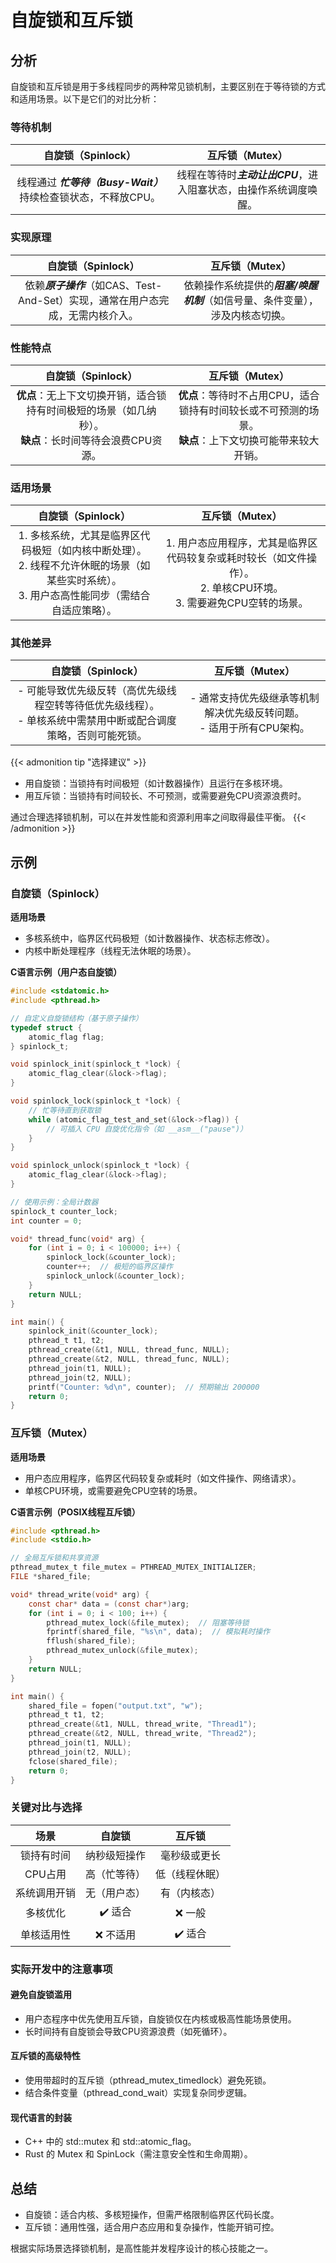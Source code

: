 # 自旋锁和互斥锁



<!--more-->
## 分析

自旋锁和互斥锁是用于多线程同步的两种常见锁机制，主要区别在于等待锁的方式和适用场景。以下是它们的对比分析：


### 等待机制
| 自旋锁（Spinlock） |  互斥锁（Mutex）  |
| :---------------:  | :------------:   |
| 线程通过 ***忙等待（Busy-Wait）*** 持续检查锁状态，不释放CPU。 | 线程在等待时***主动让出CPU***，进入阻塞状态，由操作系统调度唤醒。 |


### 实现原理
| 自旋锁（Spinlock） |  互斥锁（Mutex）  |
| :---------------:  | :------------:   |
| 依赖***原子操作***（如CAS、Test-And-Set）实现，通常在用户态完成，无需内核介入。 | 依赖操作系统提供的***阻塞/唤醒机制***（如信号量、条件变量），涉及内核态切换。 |


### 性能特点
| 自旋锁（Spinlock） |  互斥锁（Mutex）  |
| :---------------:  | :------------:   |
| **优点**：无上下文切换开销，适合锁持有时间极短的场景（如几纳秒）。<br/>**缺点**：长时间等待会浪费CPU资源。 | **优点**：等待时不占用CPU，适合锁持有时间较长或不可预测的场景。<br/> **缺点**：上下文切换可能带来较大开销。 |


### 适用场景
| 自旋锁（Spinlock） |  互斥锁（Mutex）  |
| :---------------:  | :------------:   |
| 1. 多核系统，尤其是临界区代码极短（如内核中断处理）。<br/>2. 线程不允许休眠的场景（如某些实时系统）。<br/>3. 用户态高性能同步（需结合自适应策略）。 | 1. 用户态应用程序，尤其是临界区代码较复杂或耗时较长（如文件操作）。<br/>2. 单核CPU环境。<br/>3. 需要避免CPU空转的场景。 |


### 其他差异
| 自旋锁（Spinlock） |  互斥锁（Mutex）  |
| :---------------:  | :------------:   |
| - 可能导致优先级反转（高优先级线程空转等待低优先级线程）。<br/>- 单核系统中需禁用中断或配合调度策略，否则可能死锁。 | - 通常支持优先级继承等机制解决优先级反转问题。<br/>- 适用于所有CPU架构。 |

{{< admonition tip "选择建议" >}}
* 用自旋锁：当锁持有时间极短（如计数器操作）且运行在多核环境。
* 用互斥锁：当锁持有时间较长、不可预测，或需要避免CPU资源浪费时。

通过合理选择锁机制，可以在并发性能和资源利用率之间取得最佳平衡。
{{< /admonition >}}


## 示例

### 自旋锁（Spinlock）

**适用场景**
* 多核系统中，临界区代码极短（如计数器操作、状态标志修改）。
* 内核中断处理程序（线程无法休眠的场景）。

**C语言示例（用户态自旋锁）**
``` C {open=true}
#include <stdatomic.h>
#include <pthread.h>

// 自定义自旋锁结构（基于原子操作）
typedef struct {
    atomic_flag flag;
} spinlock_t;

void spinlock_init(spinlock_t *lock) {
    atomic_flag_clear(&lock->flag);
}

void spinlock_lock(spinlock_t *lock) {
    // 忙等待直到获取锁
    while (atomic_flag_test_and_set(&lock->flag)) {
        // 可插入 CPU 自旋优化指令（如 __asm__("pause")）
    }
}

void spinlock_unlock(spinlock_t *lock) {
    atomic_flag_clear(&lock->flag);
}

// 使用示例：全局计数器
spinlock_t counter_lock;
int counter = 0;

void* thread_func(void* arg) {
    for (int i = 0; i < 100000; i++) {
        spinlock_lock(&counter_lock);
        counter++;  // 极短的临界区操作
        spinlock_unlock(&counter_lock);
    }
    return NULL;
}

int main() {
    spinlock_init(&counter_lock);
    pthread_t t1, t2;
    pthread_create(&t1, NULL, thread_func, NULL);
    pthread_create(&t2, NULL, thread_func, NULL);
    pthread_join(t1, NULL);
    pthread_join(t2, NULL);
    printf("Counter: %d\n", counter);  // 预期输出 200000
    return 0;
}

```

### 互斥锁（Mutex）

**适用场景**
* 用户态应用程序，临界区代码较复杂或耗时（如文件操作、网络请求）。
* 单核CPU环境，或需要避免CPU空转的场景。

**C语言示例（POSIX线程互斥锁）**
``` C {open=true}
#include <pthread.h>
#include <stdio.h>

// 全局互斥锁和共享资源
pthread_mutex_t file_mutex = PTHREAD_MUTEX_INITIALIZER;
FILE *shared_file;

void* thread_write(void* arg) {
    const char* data = (const char*)arg;
    for (int i = 0; i < 100; i++) {
        pthread_mutex_lock(&file_mutex);  // 阻塞等待锁
        fprintf(shared_file, "%s\n", data);  // 模拟耗时操作
        fflush(shared_file);
        pthread_mutex_unlock(&file_mutex);
    }
    return NULL;
}

int main() {
    shared_file = fopen("output.txt", "w");
    pthread_t t1, t2;
    pthread_create(&t1, NULL, thread_write, "Thread1");
    pthread_create(&t2, NULL, thread_write, "Thread2");
    pthread_join(t1, NULL);
    pthread_join(t2, NULL);
    fclose(shared_file);
    return 0;
}

```

### 关键对比与选择
| 场景         |	自旋锁	      |  互斥锁
| :----:      |  :----:        | :----:
| 锁持有时间   |	纳秒级短操作	|   毫秒级或更长
| CPU占用	     | 高（忙等待）	  |  低（线程休眠）
| 系统调用开销 |	无（用户态）	|   有（内核态）
| 多核优化	   | ✔️ 适合	      | ❌ 一般
| 单核适用性	 | ❌ 不适用	    |   ✔️ 适合

### 实际开发中的注意事项
#### 避免自旋锁滥用
* 用户态程序中优先使用互斥锁，自旋锁仅在内核或极高性能场景使用。
* 长时间持有自旋锁会导致CPU资源浪费（如死循环）。
#### 互斥锁的高级特性
* 使用带超时的互斥锁（pthread_mutex_timedlock）避免死锁。
* 结合条件变量（pthread_cond_wait）实现复杂同步逻辑。
#### 现代语言的封装
* C++ 中的 std::mutex 和 std::atomic_flag。
* Rust 的 Mutex 和 SpinLock（需注意安全性和生命周期）。

## 总结
* 自旋锁：适合内核、多核短操作，但需严格限制临界区代码长度。
* 互斥锁：通用性强，适合用户态应用和复杂操作，性能开销可控。

根据实际场景选择锁机制，是高性能并发程序设计的核心技能之一。
